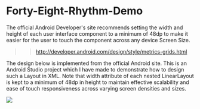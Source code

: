 Forty-Eight-Rhythm-Demo
=======================
The official Android Developer's site recommends setting the width and height of each user interface component to a minimum of 48dp to make it easier for the user to touch the component across any device Screen Size.
>>http://developer.android.com/design/style/metrics-grids.html

The design below is implemented from the official Android site. This is an Android Studio project which I have made to demonstrate how to design such a Layout in XML. Note that width attribute of each nested LinearLayout is kept to a minimum of 48dp in height to maintain effective scalability and ease of touch responsiveness across varying screen densities and sizes.       

![](http://developer.android.com/design/media/metrics_forms.png)

